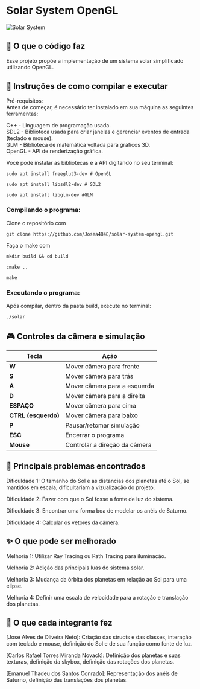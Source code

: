 # Solar System OpenGL

![Solar System](https://avatars.githubusercontent.com/u/116035045?v=4)

## 📝 O que o código faz

Esse projeto propõe a implementação de um sistema solar simplificado utilizando OpenGL.

## 🚀 Instruções de como compilar e executar

Pré-requisitos:  
Antes de começar, é necessário ter instalado em sua máquina as seguintes ferramentas:

C++     - Linguagem de programação usada.  
SDL2    - Biblioteca usada para criar janelas e gerenciar eventos de entrada (teclado e mouse).  
GLM     - Biblioteca de matemática voltada para gráficos 3D.  
OpenGL  - API de renderização gráfica.  

Você pode instalar as bibliotecas e a API digitando no seu terminal:
```
sudo apt install freeglut3-dev # OpenGL
```
```
sudo apt install libsdl2-dev # SDL2
```
```
sudo apt install libglm-dev #GLM
```

### Compilando o programa:  
Clone o repositório com

```
git clone https://github.com/Josea4848/solar-system-opengl.git
```
Faça o make com
```
mkdir build && cd build
```
```
cmake ..
```
```
make
```
### Executando o programa:
Após compilar, dentro da pasta build, execute no terminal:
```
./solar
```

## 🎮 Controles da câmera e simulação

| Tecla               | Ação                          |
| ------------------- | ----------------------------- |
| **W**               | Mover câmera para frente      |
| **S**               | Mover câmera para trás        |
| **A**               | Mover câmera para a esquerda  |
| **D**               | Mover câmera para a direita   |
| **ESPAÇO**          | Mover câmera para cima        |
| **CTRL (esquerdo)** | Mover câmera para baixo       |
| **P**               | Pausar/retomar simulação      |
| **ESC**             | Encerrar o programa           |
| **Mouse**           | Controlar a direção da câmera |

## 🚨 Principais problemas encontrados

Dificuldade 1: O tamanho do Sol e as distancias dos planetas até o Sol, se mantidos em escala, dificultariam a vizualização do projeto.

Dificuldade 2: Fazer com que o Sol fosse a fonte de luz do sistema.

Dificuldade 3: Encontrar uma forma boa de modelar os anéis de Saturno.

Dificuldade 4: Calcular os vetores da câmera.

## ✨ O que pode ser melhorado

Melhoria 1: Utilizar Ray Tracing ou Path Tracing para iluminação.

Melhoria 2: Adição das principais luas do sistema solar.

Melhoria 3: Mudança da órbita dos planetas em relação ao Sol para uma elipse.

Melhoria 4: Definir uma escala de velocidade para a rotação e translação dos planetas.

## 👥 O que cada integrante fez

[José Alves de Oliveira Neto]: Criação das structs e das classes, interação com teclado e mouse, definição do Sol e de sua função como fonte de luz.  

[Carlos Rafael Torres Miranda Novack]: Definição dos planetas e suas texturas, definição da skybox, definição das rotações dos planetas.  

[Emanuel Thadeu dos Santos Conrado]: Representação dos anéis de Saturno, definição das translações dos planetas.

